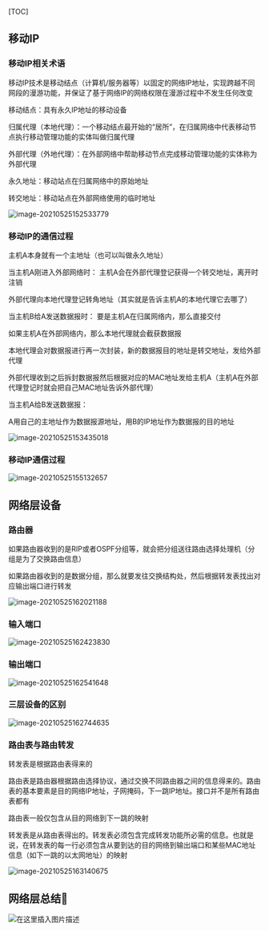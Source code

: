 [TOC]

## 移动IP

### 移动IP相关术语

移动IP技术是移动结点（计算机/服务器等）以固定的网络IP地址，实现跨越不同网段的漫游功能，并保证了基于网络IP的网络权限在漫游过程中不发生任何改变

移动结点：具有永久IP地址的移动设备

归属代理（本地代理）：一个移动结点最开始的“居所”，在归属网络中代表移动节点执行移动管理功能的实体叫做归属代理

外部代理（外地代理）：在外部网络中帮助移动节点完成移动管理功能的实体称为外部代理

永久地址：移动站点在归属网络中的原始地址

转交地址：移动站点在外部网络使用的临时地址

![image-20210525152533779](计网笔记网络层3.assets/image-20210525152533779.png)

### 移动IP的通信过程

主机A本身就有一个主地址（也可以叫做永久地址）

当主机A刚进入外部网络时：
主机A会在外部代理登记获得一个转交地址，离开时注销

外部代理向本地代理登记转角地址（其实就是告诉主机A的本地代理它去哪了）

当主机B给A发送数据报时：
要是主机A在归属网络内，那么直接交付

如果主机A在外部网络内，那么本地代理就会截获数据报

本地代理会对数据报进行再一次封装，新的数据报目的地址是转交地址，发给外部代理

外部代理收到之后拆封数据报然后根据对应的MAC地址发给主机A（主机A在外部代理登记时就会把自己MAC地址告诉外部代理）

当主机A给B发送数据报：

A用自己的主地址作为数据报源地址，用B的IP地址作为数据报的目的地址

![image-20210525153435018](计网笔记网络层3.assets/image-20210525153435018.png)

### 移动IP通信过程

![image-20210525155132657](计网笔记网络层3.assets/image-20210525155132657.png)

## 网络层设备

### 路由器

如果路由器收到的是RIP或者OSPF分组等，就会把分组送往路由选择处理机（分组是为了交换路由信息）

如果路由器收到的是数据分组，那么就要发往交换结构处，然后根据转发表找出对应输出端口进行转发

![image-20210525162021188](计网笔记网络层3.assets/image-20210525162021188.png)

### 输入端口

![image-20210525162423830](计网笔记网络层3.assets/image-20210525162423830.png)

### 输出端口

![image-20210525162541648](计网笔记网络层3.assets/image-20210525162541648.png)

### 三层设备的区别

![image-20210525162744635](计网笔记网络层3.assets/image-20210525162744635.png)

### 路由表与路由转发

转发表是根据路由表得来的

路由表是路由器根据路由选择协议，通过交换不同路由器之间的信息得来的。路由表的基本要素是目的网络IP地址，子网掩码，下一跳IP地址。接口并不是所有路由表都有

路由表一般仅包含从目的网络到下一跳的映射

转发表是从路由表得出的。转发表必须包含完成转发功能所必需的信息。也就是说，在转发表的每一行必须包含从要到达的目的网络到输出端口和某些MAC地址信息（如下一跳的以太网地址）的映射

![image-20210525163140675](计网笔记网络层3.assets/image-20210525163140675.png)

## 网络层总结🌟

![在这里插入图片描述](计网笔记网络层3.assets/20200629221414448.png)
